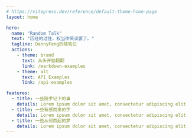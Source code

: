 ```yaml
---
# https://vitepress.dev/reference/default-theme-home-page
layout: home

hero:
  name: "Random Talk"
  text: "历经的过往，权当作笑谈罢了。"
  tagline: DannyFeng的随笔记
  actions:
    - theme: brand
      text: 从头开始翻翻
      link: /markdown-examples
    - theme: alt
      text: API Examples
      link: /api-examples

features:
  - title: 一些随手记下的事
    details: Lorem ipsum dolor sit amet, consectetur adipiscing elit
  - title: 一些有感而发的字
    details: Lorem ipsum dolor sit amet, consectetur adipiscing elit
  - title: 一些从何而起的梦
    details: Lorem ipsum dolor sit amet, consectetur adipiscing elit
---
```


